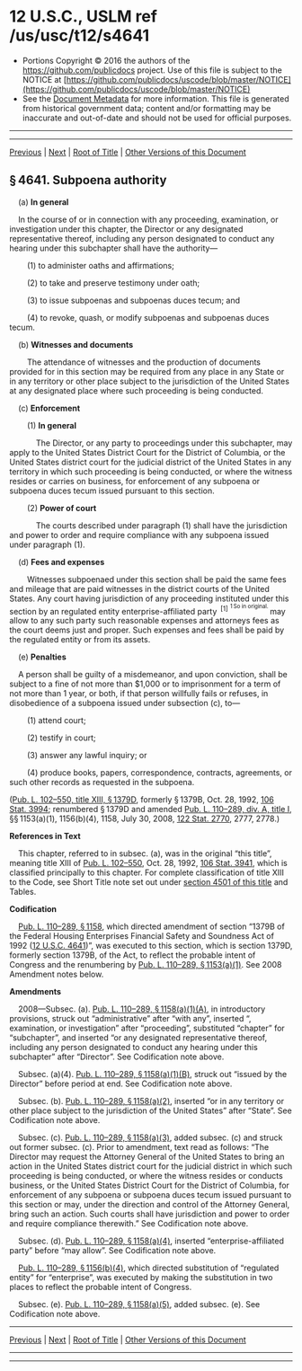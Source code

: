 ---
---

# 12 U.S.C., USLM ref /us/usc/t12/s4641

* Portions Copyright © 2016 the authors of the https://github.com/publicdocs project.
  Use of this file is subject to the NOTICE at [https://github.com/publicdocs/uscode/blob/master/NOTICE](https://github.com/publicdocs/uscode/blob/master/NOTICE)
* See the [Document Metadata](././../../../../..//README.md) for more information.
  This file is generated from historical government data; content and/or formatting may be inaccurate and out-of-date and should not be used for official purposes.

----------
----------

[Previous](./../../../../..//us/usc/t12/ch46/schIII/m__us_usc_t12_s4640.md) | [Next](./../../../../..//us/usc/t12/ch46/schIII/m__us_usc_t12_s4642.md) | [Root of Title](./../../../../../) | [Other Versions of this Document](https://publicdocs.github.io/go/links?ns=uslm&ref=%2Fus%2Fusc%2Ft12%2Fs4641)

## § 4641. Subpoena authority

    (a) __In general__ 

    In the course of or in connection with any proceeding, examination, or investigation under this chapter, the Director or any designated representative thereof, including any person designated to conduct any hearing under this subchapter shall have the authority—

        (1) to administer oaths and affirmations;

        (2) to take and preserve testimony under oath;

        (3) to issue subpoenas and subpoenas duces tecum; and

        (4) to revoke, quash, or modify subpoenas and subpoenas duces tecum.

    (b) __Witnesses and documents__ 

        The attendance of witnesses and the production of documents provided for in this section may be required from any place in any State or in any territory or other place subject to the jurisdiction of the United States at any designated place where such proceeding is being conducted.

    (c) __Enforcement__ 

        (1) __In general__ 

            The Director, or any party to proceedings under this subchapter, may apply to the United States District Court for the District of Columbia, or the United States district court for the judicial district of the United States in any territory in which such proceeding is being conducted, or where the witness resides or carries on business, for enforcement of any subpoena or subpoena duces tecum issued pursuant to this section.

        (2) __Power of court__ 

            The courts described under paragraph (1) shall have the jurisdiction and power to order and require compliance with any subpoena issued under paragraph (1).

    (d) __Fees and expenses__ 

        Witnesses subpoenaed under this section shall be paid the same fees and mileage that are paid witnesses in the district courts of the United States. Any court having jurisdiction of any proceeding instituted under this section by an regulated entity enterprise-affiliated party  <sup>\[1\]</sup>  <sup><sup> 1 So in original. </sup></sup>  may allow to any such party such reasonable expenses and attorneys fees as the court deems just and proper. Such expenses and fees shall be paid by the regulated entity or from its assets.

    (e) __Penalties__ 

    A person shall be guilty of a misdemeanor, and upon conviction, shall be subject to a fine of not more than $1,000 or to imprisonment for a term of not more than 1 year, or both, if that person willfully fails or refuses, in disobedience of a subpoena issued under subsection (c), to—

        (1) attend court;

        (2) testify in court;

        (3) answer any lawful inquiry; or

        (4) produce books, papers, correspondence, contracts, agreements, or such other records as requested in the subpoena.

([Pub. L. 102–550, title XIII, § 1379D][/us/pl/102/550/s1379D], formerly § 1379B, Oct. 28, 1992, [106 Stat. 3994][/us/stat/106/3994]; renumbered § 1379D and amended [Pub. L. 110–289, div. A, title I][/us/pl/110/289], §§ 1153(a)(1), 1156(b)(4), 1158, July 30, 2008, [122 Stat. 2770][/us/stat/122/2770], 2777, 2778.)

 __References in Text__ 

    This chapter, referred to in subsec. (a), was in the original “this title”, meaning title XIII of [Pub. L. 102–550][/us/pl/102/550], Oct. 28, 1992, [106 Stat. 3941][/us/stat/106/3941], which is classified principally to this chapter. For complete classification of title XIII to the Code, see Short Title note set out under [section 4501 of this title][/us/usc/t12/s4501] and Tables.

 __Codification__ 

    [Pub. L. 110–289, § 1158][/us/pl/110/289/s1158], which directed amendment of section “1379B of the Federal Housing Enterprises Financial Safety and Soundness Act of 1992 ([12 U.S.C. 4641][/us/usc/t12/s4641])”, was executed to this section, which is section 1379D, formerly section 1379B, of the Act, to reflect the probable intent of Congress and the renumbering by [Pub. L. 110–289, § 1153(a)(1)][/us/pl/110/289/s1153/a/1]. See 2008 Amendment notes below.

 __Amendments__ 

    2008—Subsec. (a). [Pub. L. 110–289, § 1158(a)(1)(A)][/us/pl/110/289/s1158/a/1/A], in introductory provisions, struck out “administrative” after “with any”, inserted “, examination, or investigation” after “proceeding”, substituted “chapter” for “subchapter”, and inserted “or any designated representative thereof, including any person designated to conduct any hearing under this subchapter” after “Director”. See Codification note above.

    Subsec. (a)(4). [Pub. L. 110–289, § 1158(a)(1)(B)][/us/pl/110/289/s1158/a/1/B], struck out “issued by the Director” before period at end. See Codification note above.

    Subsec. (b). [Pub. L. 110–289, § 1158(a)(2)][/us/pl/110/289/s1158/a/2], inserted “or in any territory or other place subject to the jurisdiction of the United States” after “State”. See Codification note above.

    Subsec. (c). [Pub. L. 110–289, § 1158(a)(3)][/us/pl/110/289/s1158/a/3], added subsec. (c) and struck out former subsec. (c). Prior to amendment, text read as follows: “The Director may request the Attorney General of the United States to bring an action in the United States district court for the judicial district in which such proceeding is being conducted, or where the witness resides or conducts business, or the United States District Court for the District of Columbia, for enforcement of any subpoena or subpoena duces tecum issued pursuant to this section or may, under the direction and control of the Attorney General, bring such an action. Such courts shall have jurisdiction and power to order and require compliance therewith.” See Codification note above.

    Subsec. (d). [Pub. L. 110–289, § 1158(a)(4)][/us/pl/110/289/s1158/a/4], inserted “enterprise-affiliated party” before “may allow”. See Codification note above.

    [Pub. L. 110–289, § 1156(b)(4)][/us/pl/110/289/s1156/b/4], which directed substitution of “regulated entity” for “enterprise”, was executed by making the substitution in two places to reflect the probable intent of Congress.

    Subsec. (e). [Pub. L. 110–289, § 1158(a)(5)][/us/pl/110/289/s1158/a/5], added subsec. (e). See Codification note above.

----------

[Previous](./../../../../..//us/usc/t12/ch46/schIII/m__us_usc_t12_s4640.md) | [Next](./../../../../..//us/usc/t12/ch46/schIII/m__us_usc_t12_s4642.md) | [Root of Title](./../../../../../) | [Other Versions of this Document](https://publicdocs.github.io/go/links?ns=uslm&ref=%2Fus%2Fusc%2Ft12%2Fs4641)

----------
----------

[/us/pl/102/550/s1379D]: https://publicdocs.github.io/go/links?ns=uslm&ref=%2Fus%2Fpl%2F102%2F550%2Fs1379D
[/us/stat/106/3994]: https://publicdocs.github.io/go/links?ns=uslm&ref=%2Fus%2Fstat%2F106%2F3994
[/us/pl/110/289]: https://publicdocs.github.io/go/links?ns=uslm&ref=%2Fus%2Fpl%2F110%2F289
[/us/stat/122/2770]: https://publicdocs.github.io/go/links?ns=uslm&ref=%2Fus%2Fstat%2F122%2F2770
[/us/pl/102/550]: https://publicdocs.github.io/go/links?ns=uslm&ref=%2Fus%2Fpl%2F102%2F550
[/us/stat/106/3941]: https://publicdocs.github.io/go/links?ns=uslm&ref=%2Fus%2Fstat%2F106%2F3941
[/us/usc/t12/s4501]: https://publicdocs.github.io/go/links?ns=uslm&ref=%2Fus%2Fusc%2Ft12%2Fs4501
[/us/pl/110/289/s1158]: https://publicdocs.github.io/go/links?ns=uslm&ref=%2Fus%2Fpl%2F110%2F289%2Fs1158
[/us/usc/t12/s4641]: https://publicdocs.github.io/go/links?ns=uslm&ref=%2Fus%2Fusc%2Ft12%2Fs4641
[/us/pl/110/289/s1153/a/1]: https://publicdocs.github.io/go/links?ns=uslm&ref=%2Fus%2Fpl%2F110%2F289%2Fs1153%2Fa%2F1
[/us/pl/110/289/s1158/a/1/A]: https://publicdocs.github.io/go/links?ns=uslm&ref=%2Fus%2Fpl%2F110%2F289%2Fs1158%2Fa%2F1%2FA
[/us/pl/110/289/s1158/a/1/B]: https://publicdocs.github.io/go/links?ns=uslm&ref=%2Fus%2Fpl%2F110%2F289%2Fs1158%2Fa%2F1%2FB
[/us/pl/110/289/s1158/a/2]: https://publicdocs.github.io/go/links?ns=uslm&ref=%2Fus%2Fpl%2F110%2F289%2Fs1158%2Fa%2F2
[/us/pl/110/289/s1158/a/3]: https://publicdocs.github.io/go/links?ns=uslm&ref=%2Fus%2Fpl%2F110%2F289%2Fs1158%2Fa%2F3
[/us/pl/110/289/s1158/a/4]: https://publicdocs.github.io/go/links?ns=uslm&ref=%2Fus%2Fpl%2F110%2F289%2Fs1158%2Fa%2F4
[/us/pl/110/289/s1156/b/4]: https://publicdocs.github.io/go/links?ns=uslm&ref=%2Fus%2Fpl%2F110%2F289%2Fs1156%2Fb%2F4
[/us/pl/110/289/s1158/a/5]: https://publicdocs.github.io/go/links?ns=uslm&ref=%2Fus%2Fpl%2F110%2F289%2Fs1158%2Fa%2F5


